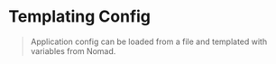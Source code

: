 # Templating Config

> Application config can be loaded from a file and templated with variables from Nomad.

